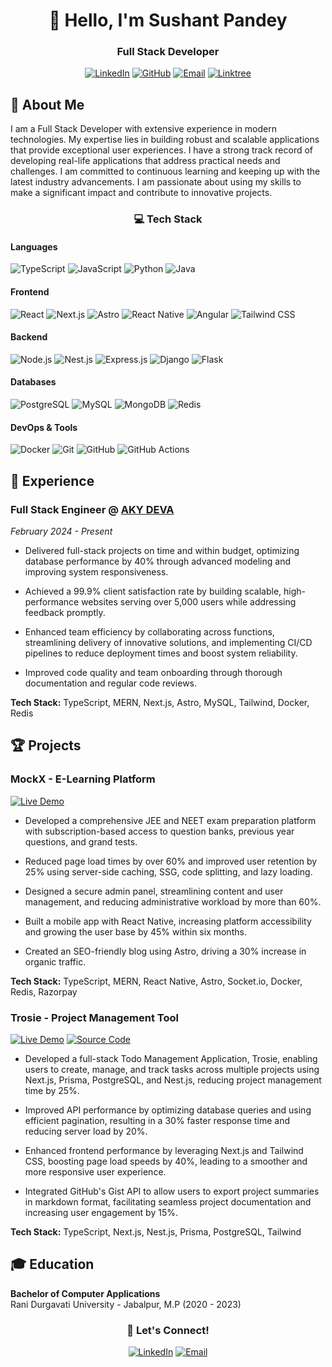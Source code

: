 <div align="center">
  
# 👋 Hello, I'm Sushant Pandey

### Full Stack Developer

[![LinkedIn](https://img.shields.io/badge/LinkedIn-Connect-0077B5?style=for-the-badge&logo=linkedin)](https://www.linkedin.com/in/mskp)
[![GitHub](https://img.shields.io/badge/GitHub-Follow-181717?style=for-the-badge&logo=github)](https://github.com/mskp)
[![Email](https://img.shields.io/badge/Email-Contact-EA4335?style=for-the-badge&logo=gmail)](mailto:sushhantpandey@gmail.com)
[![Linktree](https://img.shields.io/badge/Linktree-Profile-39E09B?style=for-the-badge&logo=linktree&logoColor=white)](https://linktr.ee/isushant)

</div>

## 🚀 About Me

I am a Full Stack Developer with extensive experience in modern technologies. My expertise lies in building robust and scalable applications that provide exceptional user experiences. I have a strong track record of developing real-life applications that address practical needs and challenges. I am committed to continuous learning and keeping up with the latest industry advancements. I am passionate about using my skills to make a significant impact and contribute to innovative projects.

<div align="center">

### 💻 Tech Stack

</div>

#### Languages
![TypeScript](https://img.shields.io/badge/TypeScript-3178C6?style=flat-square&logo=typescript&logoColor=white)
![JavaScript](https://img.shields.io/badge/JavaScript-F7DF1E?style=flat-square&logo=javascript&logoColor=black)
![Python](https://img.shields.io/badge/Python-3776AB?style=flat-square&logo=python&logoColor=white)
![Java](https://img.shields.io/badge/Java-007396?style=flat-square&logo=openjdk&logoColor=white)

#### Frontend
![React](https://img.shields.io/badge/React-61DAFB?style=flat-square&logo=react&logoColor=black)
![Next.js](https://img.shields.io/badge/Next.js-000000?style=flat-square&logo=next.js&logoColor=white)
![Astro](https://img.shields.io/badge/Astro-FF5D01?style=flat-square&logo=astro&logoColor=white)
![React Native](https://img.shields.io/badge/React_Native-61DAFB?style=flat-square&logo=react&logoColor=black)
![Angular](https://img.shields.io/badge/Angular-DD0031?style=flat-square&logo=angular&logoColor=white)
![Tailwind CSS](https://img.shields.io/badge/Tailwind-38B2AC?style=flat-square&logo=tailwind-css&logoColor=white)

#### Backend
![Node.js](https://img.shields.io/badge/Node.js-339933?style=flat-square&logo=node.js&logoColor=white)
![Nest.js](https://img.shields.io/badge/Nest.js-E0234E?style=flat-square&logo=nestjs&logoColor=white)
![Express.js](https://img.shields.io/badge/Express-000000?style=flat-square&logo=express&logoColor=white)
![Django](https://img.shields.io/badge/Django-339933?style=flat-square&logo=django&logoColor=white)
![Flask](https://img.shields.io/badge/Flask-555555?style=flat-square&logo=flask&logoColor=white)

#### Databases
![PostgreSQL](https://img.shields.io/badge/PostgreSQL-336791?style=flat-square&logo=postgresql&logoColor=white)
![MySQL](https://img.shields.io/badge/MySQL-4479A1?style=flat-square&logo=mysql&logoColor=yellow)
![MongoDB](https://img.shields.io/badge/MongoDB-47A248?style=flat-square&logo=mongodb&logoColor=white)
![Redis](https://img.shields.io/badge/Redis-DC382D?style=flat-square&logo=redis&logoColor=white)


#### DevOps & Tools
![Docker](https://img.shields.io/badge/Docker-2496ED?style=flat-square&logo=docker&logoColor=white)
![Git](https://img.shields.io/badge/Git-F05032?style=flat-square&logo=git&logoColor=white)
![GitHub](https://img.shields.io/badge/GitHub-F05032?style=flat-square&logo=github&logoColor=white)
![GitHub Actions](https://img.shields.io/badge/GitHub_Actions-2088FF?style=flat-square&logo=github-actions&logoColor=white)

## 💼 Experience

### Full Stack Engineer @ [AKY DEVA](https://www.akydeva.com)
*February 2024 - Present*

- Delivered full-stack projects on time and within budget, optimizing database performance by 40% through advanced modeling and improving system responsiveness.

- Achieved a 99.9% client satisfaction rate by building scalable, high-performance websites serving over 5,000 users while addressing feedback promptly.

- Enhanced team efficiency by collaborating across functions, streamlining delivery of innovative solutions, and implementing CI/CD pipelines to reduce deployment times and boost system reliability.

- Improved code quality and team onboarding through thorough documentation and regular code reviews.

**Tech Stack:** TypeScript, MERN, Next.js, Astro, MySQL, Tailwind, Docker, Redis

## 🏆 Projects

### MockX - E-Learning Platform
[![Live Demo](https://img.shields.io/badge/Live-Demo-success?style=for-the-badge&logo=vercel)](https://mockx.in)

- Developed a comprehensive JEE and NEET exam preparation platform with subscription-based access to question banks, previous year questions, and grand tests.

- Reduced page load times by over 60% and improved user retention by 25% using server-side caching, SSG, code splitting, and lazy loading.

- Designed a secure admin panel, streamlining content and user management, and reducing administrative workload by more than 60%.

- Built a mobile app with React Native, increasing platform accessibility and growing the user base by 45% within six months.

- Created an SEO-friendly blog using Astro, driving a 30% increase in organic traffic.

**Tech Stack:** TypeScript, MERN, React Native, Astro, Socket.io, Docker, Redis, Razorpay

### Trosie - Project Management Tool
[![Live Demo](https://img.shields.io/badge/Live-Demo-success?style=for-the-badge&logo=vercel)](https://trosie.vercel.app)
[![Source Code](https://img.shields.io/badge/Source-Code-181717?style=for-the-badge&logo=github)](https://github.com/mskp/todo-management-app-trosie)

- Developed a full-stack Todo Management Application, Trosie, enabling users to create, manage, and track tasks across multiple projects using Next.js, Prisma, PostgreSQL, and Nest.js, reducing project management time by 25%.

- Improved API performance by optimizing database queries and using efficient pagination, resulting in a 30% faster response time and reducing server load by 20%.

- Enhanced frontend performance by leveraging Next.js and Tailwind CSS, boosting page load speeds by 40%, leading to a smoother and more responsive user experience.

- Integrated GitHub's Gist API to allow users to export project summaries in markdown format, facilitating seamless project documentation and increasing user engagement by 15%.

**Tech Stack:** TypeScript, Next.js, Nest.js, Prisma, PostgreSQL, Tailwind



## 🎓 Education

**Bachelor of Computer Applications**  
Rani Durgavati University - Jabalpur, M.P (2020 - 2023)

<div align="center">

### 🤝 Let's Connect!

[![LinkedIn](https://img.shields.io/badge/LinkedIn-Connect-0077B5?style=for-the-badge&logo=linkedin)](https://www.linkedin.com/in/mskp)
[![Email](https://img.shields.io/badge/Email-Contact-EA4335?style=for-the-badge&logo=gmail)](mailto:sushhantpandey@gmail.com)

</div>

